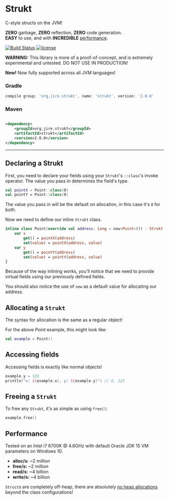 # Strukt

C-style structs on the JVM!

**ZERO** garbage, **ZERO** reflection, **ZERO** code generation.  
**EASY** to use, and with **INCREDIBLE** [performance](#performance).

[![Build Status](https://travis-ci.com/Jire/Strukt.svg?branch=master)](https://travis-ci.com/Jire/Strukt)
[![license](https://img.shields.io/github/license/Jire/Strukt.svg)](https://github.com/Jire/Strukt/blob/master/LICENSE.txt)

**WARNING:** This library is more of a proof-of-concept, and is extremely experimental and untested. DO NOT USE IN
PRODUCTION!

**New!** Now fully supported across all JVM languages!

### Gradle

```groovy
compile group: 'org.jire.strukt', name: 'strukt', version: '2.0.0'
```

### Maven

```xml

<dependency>
	<groupId>org.jire.strukt</groupId>
	<artifactId>strukt</artifactId>
	<version>2.0.0</version>
</dependency>
```

---

## Declaring a Strukt

First, you need to declare your fields using your `Strukt`'s `::class`'s invoke operator. The value you pass in
determines the field's type.

```kotlin
val pointX = Point::class(0)
val pointY = Point::class(0)
```

The value you pass in will be the default on allocation, in this case it's `0` for both.

Now we need to define our inline `Strukt` class.

```kotlin
inline class Point(override val address: Long = new<Point>()) : Strukt() {
	var x
		get() = pointX(address)
		set(value) = pointX(address, value)
	var y
		get() = pointY(address)
		set(value) = pointY(address, value)
}
```

Because of the way inlining works, you'll notice that we need to provide virtual fields using our previously defined
fields.

You should also notice the use of `new` as a default value for allocating our address.

## Allocating a `Strukt`

The syntax for allocation is the same as a regular object!

For the above _Point_ example, this might look like:

```kotlin
val example = Point()
```

## Accessing fields

Accessing fields is exactly like normal objects!

```kotlin
example.y = 123
println("x: ${example.x}, y: ${example.y}") // 0, 123
```

## Freeing a `Strukt`

To free any `Strukt`, it's as simple as using `free()`:

```kotlin
example.free()
```

## Performance

Tested on an Intel i7 6700K @ 4.6GHz with default Oracle JDK 15 VM parameters on Windows 10.

* **alloc/s:** ~2 million
* **free/s:** ~2 million
* **read/s:** ~4 billion
* **write/s:** ~4 billion

`Struct`s are completely off-heap, there are absolutely <ins>no heap allocations</ins> beyond the class configurations!